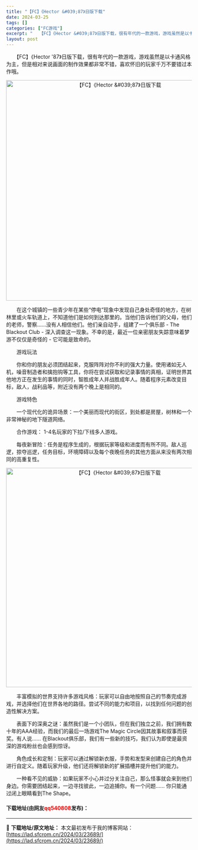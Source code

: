 ```yaml
---
title: "【FC】《Hector &#039;87》日版下载"
date: 2024-03-25
tags: []
categories: ["FC游戏"]
excerpt: "　　【FC】《Hector &#039;87》日版下载，很有年代的一款游戏，游戏虽然是以卡通风格为主，但是相对来说画面的制作效果都非常不错，喜欢怀旧的玩家千万不要错过本作哦。 　　在这个城镇的一些青少年在某些&ldquo;停电&rdquo;现象中发现自己身处奇怪的地方，在树林里或火车轨道上，不知道他们&hellip;"
layout: post
---
```


 <p>　　【FC】《Hector &#39;87》日版下载，很有年代的一款游戏，游戏虽然是以卡通风格为主，但是相对来说画面的制作效果都非常不错，喜欢怀旧的玩家千万不要错过本作哦。</p> <p align="center"><img align="" border="0" src="https://lad.sfcrom.cn/wp-content/uploads/2024/03/20240325_660192aaa01ba.png" width="596" alt="【FC】《Hector &amp;#039;87》日版下载" /></p> <p>　　在这个城镇的一些青少年在某些&ldquo;停电&rdquo;现象中发现自己身处奇怪的地方，在树林里或火车轨道上，不知道他们是如何到达那里的。当他们告诉他们的父母，他们的老师，警察......没有人相信他们。他们亲自动手，组建了一个俱乐部 - The Blackout Club - 深入调查这一现象。不幸的是，最近一位亲密朋友失踪意味着梦游不仅仅是奇怪的 - 它可能是致命的。</p> <p>　　游戏玩法</p> <p>　　你和你的朋友必须团结起来，克服阵阵对你不利的强大力量。使用诸如无人机，噪音制造者和擒抱钩等工具，你将在尝试获取和记录事情的真相，证明世界其他地方正在发生的事情的同时，智胜成年人并战胜成年人。随着程序元素改变目标，敌人，战利品等，附近没有两个晚上是相同的。</p> <p>　　游戏特色</p> <p>　　一个现代化的诡异场景：一个美丽而现代的街区，到处都是房屋，树林和一个非常神秘的地下隧道网络。</p> <p>　　合作游戏： 1-4名玩家的下拉/下线多人游戏。</p> <p>　　每夜新冒险：任务是程序生成的，根据玩家等级和进度而有所不同。敌人巡逻，掠夺巡逻，任务目标，环境障碍以及每个夜晚任务的其他方面从来没有两次相同的高重复性。</p> <p align="center"><img align="" border="0" src="https://lad.sfcrom.cn/wp-content/uploads/2024/03/20240325_660192ab9bdef.png" width="593" alt="【FC】《Hector &amp;#039;87》日版下载" /></p> <p>　　丰富模拟的世界支持许多游戏风格：玩家可以自由地按照自己的节奏完成游戏，并选择他们在世界各地的路径。尝试不同的能力和项目，以找到任何问题的创造性解决方案。</p> <p>　　表面下的深奥之谜：虽然我们是一个小团队，但在我们独立之前，我们拥有数十年的AAA经验，而我们的最后一场游戏The Magic Circle因其故事和叙事而获奖。有人说...... 在Blackout俱乐部，我们有一些新的技巧，我们认为即使是最资深的游戏粉丝也会感到惊讶。</p> <p>　　角色成长和定制：玩家可以通过解锁新衣服，手势和发型来创建自己的角色并进行自定义。随着玩家升级，他们还将解锁新的扩展插槽并提升他们的能力。</p> <p>　　一种看不见的威胁：如果玩家不小心并过分关注自己，那么怪事就会来到他们身边。你需要团结起来，一边寻找彼此，一边追捕你。有一个问题...... 你只能通过闭上眼睛看到The Shape。</p> <p><h4>下载地址(由网友<font color="red">qq540808</font>发布)：</h4></p> 

---
📖 **下载地址/原文地址：** 本文最初发布于我的博客网站：[https://lad.sfcrom.cn/2024/03/23689/](https://lad.sfcrom.cn/2024/03/23689/)
